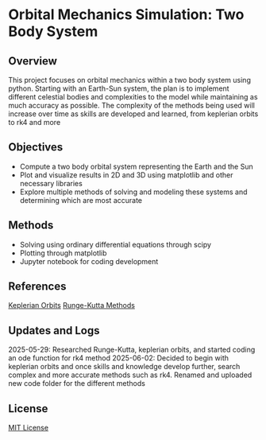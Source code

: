 # Orbital Mechanics Simulation: Two Body System
## Overview
This project focuses on orbital mechanics within a two body system using python. Starting with an Earth-Sun system, the plan is to implement different celestial bodies and complexities to the model while maintaining as much accuracy as possible. The complexity of the methods being used will increase over time as skills are developed and learned, from keplerian orbits to rk4 and more
## Objectives
- Compute a two body orbital system representing the Earth and the Sun
- Plot and visualize results in 2D and 3D using matplotlib and other necessary libraries
- Explore multiple methods of solving and modeling these systems and determining which are most accurate
## Methods 
- Solving using ordinary differential equations through scipy
- Plotting through matplotlib
- Jupyter notebook for coding development
## References
[Keplerian Orbits](https://en.wikipedia.org/wiki/Kepler_orbit)
[Runge-Kutta Methods](https://en.wikipedia.org/wiki/Runge%E2%80%93Kutta_methods)
## Updates and Logs
2025-05-29: Researched Runge-Kutta, keplerian orbits, and started coding an ode function for rk4 method
2025-06-02: Decided to begin with keplerian orbits and once skills and knowledge develop further, search complex and more accurate methods such as rk4.
            Renamed and uploaded new code folder for the different methods
## License
[MIT License](LICENSE)
